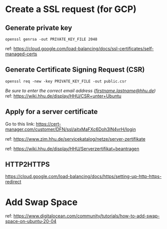 # Create a SSL request (for GCP)
## Generate private key
```
openssl genrsa -out PRIVATE_KEY_FILE 2048
```
ref: https://cloud.google.com/load-balancing/docs/ssl-certificates/self-managed-certs
## Generate Certificate Signing Request (CSR)
```
openssl req -new -key PRIVATE_KEY_FILE -out public.csr
```
*Be sure to enter the correct email address (firstname.lastname@hhu.de)*
ref: https://wiki.hhu.de/display/HHU/CSR+unter+Ubuntu

## Apply for a server certificate
Go to this link: https://cert-manager.com/customer/DFN/ssl/aitxMaFXc6Doh3lN4vrH/login

ref: https://www.zim.hhu.de/servicekatalog/netze/server-zertifikate

ref: https://wiki.hhu.de/display/HHU/Serverzertifikat+beantragen

## HTTP2HTTPS
https://cloud.google.com/load-balancing/docs/https/setting-up-http-https-redirect

# Add Swap Space
ref: https://www.digitalocean.com/community/tutorials/how-to-add-swap-space-on-ubuntu-20-04
